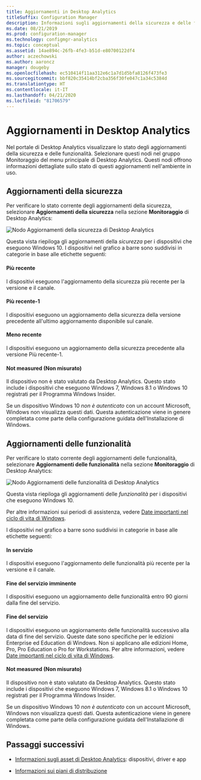 ```yaml
---
title: Aggiornamenti in Desktop Analytics
titleSuffix: Configuration Manager
description: Informazioni sugli aggiornamenti della sicurezza e delle funzionalità in Desktop Analytics.
ms.date: 08/21/2019
ms.prod: configuration-manager
ms.technology: configmgr-analytics
ms.topic: conceptual
ms.assetid: 14ae894c-26fb-4fe3-b51d-e80700122df4
author: aczechowski
ms.author: aaroncz
manager: dougeby
ms.openlocfilehash: ec510414f11aa312e6c1a7d1d5bfa8126f473fe3
ms.sourcegitcommit: bbf820c35414bf2cba356f30fe047c1a34c5384d
ms.translationtype: HT
ms.contentlocale: it-IT
ms.lasthandoff: 04/21/2020
ms.locfileid: "81706579"
---
```

# <a name="updates-in-desktop-analytics"></a>Aggiornamenti in Desktop Analytics

Nel portale di Desktop Analytics visualizzare lo stato degli aggiornamenti della sicurezza e delle funzionalità. Selezionare questi nodi nel gruppo Monitoraggio del menu principale di Desktop Analytics. Questi nodi offrono informazioni dettagliate sullo stato di questi aggiornamenti nell'ambiente in uso.


## <a name="security-updates"></a>Aggiornamenti della sicurezza

Per verificare lo stato corrente degli aggiornamenti della sicurezza, selezionare **Aggiornamenti della sicurezza** nella sezione **Monitoraggio** di Desktop Analytics:

![Nodo Aggiornamenti della sicurezza di Desktop Analytics](media/security-updates.png)

Questa vista riepiloga gli aggiornamenti della *sicurezza* per i dispositivi che eseguono Windows 10. I dispositivi nel grafico a barre sono suddivisi in categorie in base alle etichette seguenti:

#### <a name="latest"></a>Più recente

I dispositivi eseguono l'aggiornamento della sicurezza più recente per la versione e il canale.

#### <a name="latest-1"></a>Più recente-1

I dispositivi eseguono un aggiornamento della sicurezza della versione precedente all'ultimo aggiornamento disponibile sul canale.

#### <a name="older"></a>Meno recente

I dispositivi eseguono un aggiornamento della sicurezza precedente alla versione Più recente-1.

#### <a name="not-measured"></a>Not measured (Non misurato)

Il dispositivo non è stato valutato da Desktop Analytics. Questo stato include i dispositivi che eseguono Windows 7, Windows 8.1 o Windows 10 registrati per il Programma Windows Insider.  

Se un dispositivo Windows 10 *non è autenticato* con un account Microsoft, Windows non visualizza questi dati. Questa autenticazione viene in genere completata come parte della configurazione guidata dell'Installazione di Windows.<!-- 5148153 -->


## <a name="feature-updates"></a>Aggiornamenti delle funzionalità

Per verificare lo stato corrente degli aggiornamenti delle funzionalità, selezionare **Aggiornamenti delle funzionalità** nella sezione **Monitoraggio** di Desktop Analytics:

![Nodo Aggiornamenti delle funzionalità di Desktop Analytics](media/feature-updates.png)

Questa vista riepiloga gli aggiornamenti delle *funzionalità* per i dispositivi che eseguono Windows 10.

Per altre informazioni sui periodi di assistenza, vedere [Date importanti nel ciclo di vita di Windows](https://support.microsoft.com/help/13853/windows-lifecycle-fact-sheet).  

I dispositivi nel grafico a barre sono suddivisi in categorie in base alle etichette seguenti:

#### <a name="in-service"></a>In servizio

I dispositivi eseguono l'aggiornamento delle funzionalità più recente per la versione e il canale.  

#### <a name="near-end-of-service"></a>Fine del servizio imminente

I dispositivi eseguono un aggiornamento delle funzionalità entro 90 giorni dalla fine del servizio.

#### <a name="end-of-service"></a>Fine del servizio

I dispositivi eseguono un aggiornamento delle funzionalità successivo alla data di fine del servizio. Queste date sono specifiche per le edizioni Enterprise ed Education di Windows. Non si applicano alle edizioni Home, Pro, Pro Education o Pro for Workstations. Per altre informazioni, vedere [Date importanti nel ciclo di vita di Windows](https://support.microsoft.com/help/13853/windows-lifecycle-fact-sheet).

#### <a name="not-measured"></a>Not measured (Non misurato)

Il dispositivo non è stato valutato da Desktop Analytics. Questo stato include i dispositivi che eseguono Windows 7, Windows 8.1 o Windows 10 registrati per il Programma Windows Insider.

Se un dispositivo Windows 10 *non è autenticato* con un account Microsoft, Windows non visualizza questi dati. Questa autenticazione viene in genere completata come parte della configurazione guidata dell'Installazione di Windows.<!-- 5148153 -->


## <a name="next-steps"></a>Passaggi successivi

- [Informazioni sugli asset di Desktop Analytics](about-assets.md): dispositivi, driver e app  

- [Informazioni sui piani di distribuzione](about-deployment-plans.md)  
